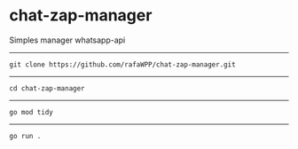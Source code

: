 # chat-zap-manager

Simples manager whatsapp-api
__________________________________________________________
```
git clone https://github.com/rafaWPP/chat-zap-manager.git
```
__________________________________________________________
```
cd chat-zap-manager
```
___________________________________________________________
```
go mod tidy
```
____________________________________________________________
```
go run .
```

